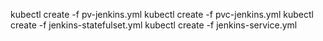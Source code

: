 kubectl create -f pv-jenkins.yml
kubectl create -f pvc-jenkins.yml
kubectl create -f jenkins-statefulset.yml
kubectl create -f jenkins-service.yml
